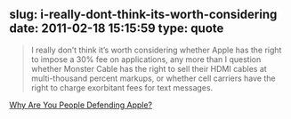 slug: i-really-dont-think-its-worth-considering
date: 2011-02-18 15:15:59
type: quote
---

> I really don’t think it’s worth considering whether Apple has the right to impose a 30% fee on applications, any more than I question whether Monster Cable has the right to sell their HDMI cables at multi-thousand percent markups, or whether cell carriers have the right to charge exorbitant fees for text messages.

[Why Are You People Defending Apple?](http://techcrunch.com/2011/02/16/why-are-you-people-defending-apple/)
